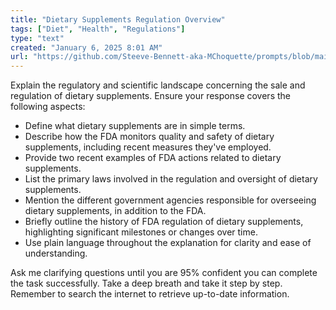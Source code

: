 ```yaml
---
title: "Dietary Supplements Regulation Overview"
tags: ["Diet", "Health", "Regulations"]
type: "text"
created: "January 6, 2025 8:01 AM"
url: "https://github.com/Steeve-Bennett-aka-MChoquette/prompts/blob/main/dietary_supplements_regulation_overview.md"
---
```


Explain the regulatory and scientific landscape concerning the sale and regulation of dietary supplements. Ensure your response covers the following aspects:

- Define what dietary supplements are in simple terms.
- Describe how the FDA monitors quality and safety of dietary supplements, including recent measures they've employed.
- Provide two recent examples of FDA actions related to dietary supplements.
- List the primary laws involved in the regulation and oversight of dietary supplements.
- Mention the different government agencies responsible for overseeing dietary supplements, in addition to the FDA.
- Briefly outline the history of FDA regulation of dietary supplements, highlighting significant milestones or changes over time.
- Use plain language throughout the explanation for clarity and ease of understanding.

Ask me clarifying questions until you are 95% confident you can complete the task successfully. Take a deep breath and take it step by step. Remember to search the internet to retrieve up-to-date information.